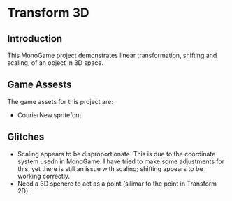 # Transform 3D

## Introduction
This MonoGame project demonstrates linear transformation, shifting and scaling, of an object in 3D space.

## Game Assests
The game assets for this project are:

* CourierNew.spritefont

## Glitches
* Scaling appears to be disproportionate. This is due to the coordinate system usedn in MonoGame. I have tried to make some adjustments for this, yet there is still an issue with scaling; shifting appears to be working correctly.
* Need a 3D spehere to act as a point (silimar to the point in Transform 2D).
